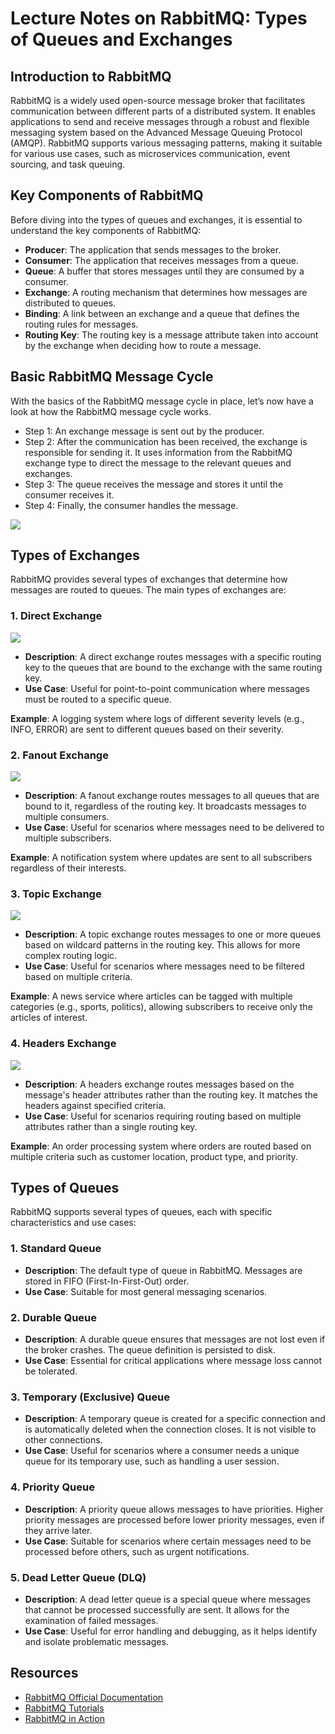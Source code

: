 # Lecture Notes on RabbitMQ: Types of Queues and Exchanges

## Introduction to RabbitMQ

RabbitMQ is a widely used open-source message broker that facilitates communication between different parts of a distributed system. It enables applications to send and receive messages through a robust and flexible messaging system based on the Advanced Message Queuing Protocol (AMQP). RabbitMQ supports various messaging patterns, making it suitable for various use cases, such as microservices communication, event sourcing, and task queuing.

## Key Components of RabbitMQ

Before diving into the types of queues and exchanges, it is essential to understand the key components of RabbitMQ:

- **Producer**: The application that sends messages to the broker.
- **Consumer**: The application that receives messages from a queue.
- **Queue**: A buffer that stores messages until they are consumed by a consumer.
- **Exchange**: A routing mechanism that determines how messages are distributed to queues.
- **Binding**: A link between an exchange and a queue that defines the routing rules for messages.
- **Routing Key**: The routing key is a message attribute taken into account by the exchange when deciding how to route a message.

## Basic RabbitMQ Message Cycle
With the basics of the RabbitMQ message cycle in place, let’s now have a look at how the RabbitMQ message cycle works.

* Step 1: An exchange message is sent out by the producer.
* Step 2: After the communication has been received, the exchange is responsible for sending it. It uses information from the RabbitMQ exchange type to direct the message to the relevant queues and exchanges.
* Step 3: The queue receives the message and stores it until the consumer receives it.
* Step 4: Finally, the consumer handles the message.

![](images/rabbitMQ-message-cycle.png)

## Types of Exchanges

RabbitMQ provides several types of exchanges that determine how messages are routed to queues. The main types of exchanges are:

### 1. Direct Exchange

![](images/exchange-direct.png)

- **Description**: A direct exchange routes messages with a specific routing key to the queues that are bound to the exchange with the same routing key.
- **Use Case**: Useful for point-to-point communication where messages must be routed to a specific queue.

**Example**: A logging system where logs of different severity levels (e.g., INFO, ERROR) are sent to different queues based on their severity.

### 2. Fanout Exchange

![](images/exchange-fanout.png)

- **Description**: A fanout exchange routes messages to all queues that are bound to it, regardless of the routing key. It broadcasts messages to multiple consumers.
- **Use Case**: Useful for scenarios where messages need to be delivered to multiple subscribers.

**Example**: A notification system where updates are sent to all subscribers regardless of their interests.

### 3. Topic Exchange

![](images/exhange-topic.png)

- **Description**: A topic exchange routes messages to one or more queues based on wildcard patterns in the routing key. This allows for more complex routing logic.
- **Use Case**: Useful for scenarios where messages need to be filtered based on multiple criteria.

**Example**: A news service where articles can be tagged with multiple categories (e.g., sports, politics), allowing subscribers to receive only the articles of interest.

### 4. Headers Exchange

![](images/exchange-header.png)

- **Description**: A headers exchange routes messages based on the message's header attributes rather than the routing key. It matches the headers against specified criteria.
- **Use Case**: Useful for scenarios requiring routing based on multiple attributes rather than a single routing key.

**Example**: An order processing system where orders are routed based on multiple criteria such as customer location, product type, and priority.

## Types of Queues

RabbitMQ supports several types of queues, each with specific characteristics and use cases:

### 1. Standard Queue

- **Description**: The default type of queue in RabbitMQ. Messages are stored in FIFO (First-In-First-Out) order.
- **Use Case**: Suitable for most general messaging scenarios.

### 2. Durable Queue

- **Description**: A durable queue ensures that messages are not lost even if the broker crashes. The queue definition is persisted to disk.
- **Use Case**: Essential for critical applications where message loss cannot be tolerated.

### 3. Temporary (Exclusive) Queue

- **Description**: A temporary queue is created for a specific connection and is automatically deleted when the connection closes. It is not visible to other connections.
- **Use Case**: Useful for scenarios where a consumer needs a unique queue for its temporary use, such as handling a user session.

### 4. Priority Queue

- **Description**: A priority queue allows messages to have priorities. Higher priority messages are processed before lower priority messages, even if they arrive later.
- **Use Case**: Suitable for scenarios where certain messages need to be processed before others, such as urgent notifications.

### 5. Dead Letter Queue (DLQ)

- **Description**: A dead letter queue is a special queue where messages that cannot be processed successfully are sent. It allows for the examination of failed messages.
- **Use Case**: Useful for error handling and debugging, as it helps identify and isolate problematic messages.

## Resources

- [RabbitMQ Official Documentation](https://www.rabbitmq.com/documentation.html)
- [RabbitMQ Tutorials](https://www.rabbitmq.com/getstarted.html)
- [RabbitMQ in Action](https://www.manning.com/books/rabbitmq-in-action)
